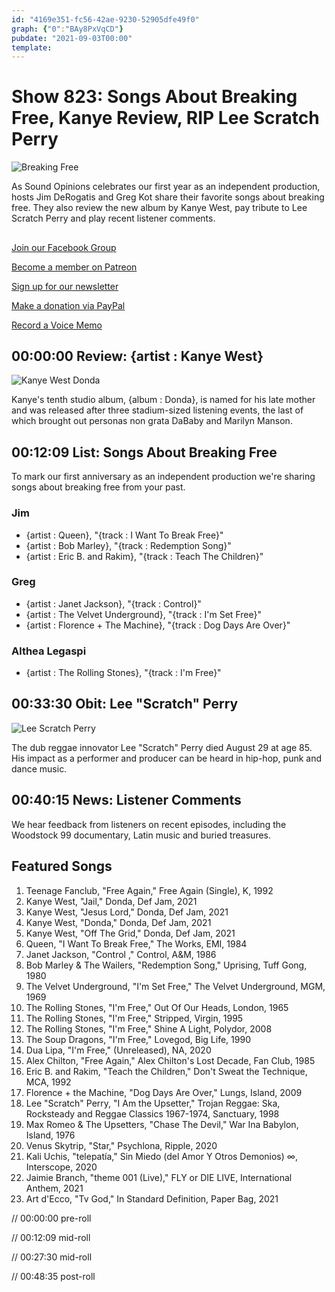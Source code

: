 ```yaml
---
id: "4169e351-fc56-42ae-9230-52905dfe49f0"
graph: {"0":"BAy8PxVqCD"}
pubdate: "2021-09-03T00:00"
template: 
---
```






# Show 823: Songs About Breaking Free, Kanye Review, RIP Lee Scratch Perry

![Breaking Free](https://static.soundopinions.org/images/2021/hand-5193687_1280.jpeg)

As Sound Opinions celebrates our first year as an independent production, hosts Jim DeRogatis and Greg Kot share their favorite songs about breaking free. They also review the new album by Kanye West, pay tribute to Lee Scratch Perry and play recent listener comments. 



## 

[Join our Facebook Group](https://bit.ly/3sivr9T)

[Become a member on Patreon](https://bit.ly/3slWZvc)

[Sign up for our newsletter](https://bit.ly/3eEvRnG)

[Make a donation via PayPal](https://bit.ly/3dmt9lU)

[Record a Voice Memo](https://bit.ly/2RyD5Ah)



## 00:00:00 Review: {artist : Kanye West}

![Kanye West Donda](https://static.soundopinions.org/assets/823/013.jpg)

Kanye's tenth studio album, {album : Donda}, is named for his late mother and was released after three stadium-sized listening events, the last of which brought out personas non grata DaBaby and Marilyn Manson.



## 00:12:09 List: Songs About Breaking Free

To mark our first anniversary as an independent production we're sharing songs about breaking free from your past.


### Jim

- {artist : Queen}, "{track : I Want To Break Free}"
- {artist : Bob Marley}, "{track : Redemption Song}"
- {artist : Eric B. and Rakim}, "{track : Teach The Children}"


### Greg

- {artist : Janet Jackson}, "{track : Control}"
- {artist : The Velvet Underground}, "{track : I'm Set Free}"
- {artist : Florence + The Machine}, "{track : Dog Days Are Over}"


### Althea Legaspi

- {artist : The Rolling Stones}, "{track : I'm Free}"



## 00:33:30 Obit: Lee "Scratch" Perry

![Lee Scratch Perry](https://static.soundopinions.org/images/2021/lee_scratch_perry_2016_(9_von_13).jpeg)

The dub reggae innovator Lee "Scratch" Perry died August 29 at age 85. His impact as a performer and producer can be heard in hip-hop, punk and dance music.



## 00:40:15 News: Listener Comments

We hear feedback from listeners on recent episodes, including the Woodstock 99 documentary, Latin music and buried treasures.



## Featured Songs

1. Teenage Fanclub, "Free Again," Free Again (Single), K, 1992
2. Kanye West, "Jail," Donda, Def Jam, 2021
3. Kanye West, "Jesus Lord," Donda, Def Jam, 2021
4. Kanye West, "Donda," Donda, Def Jam, 2021
5. Kanye West, "Off The Grid," Donda, Def Jam, 2021
6. Queen, "I Want To Break Free," The Works, EMI, 1984
7. Janet Jackson, "Control ," Control, A&M, 1986
8. Bob Marley & The Wailers, "Redemption Song," Uprising, Tuff Gong, 1980
9. The Velvet Underground, "I'm Set Free," The Velvet Underground, MGM, 1969
10. The Rolling Stones, "I'm Free," Out Of Our Heads, London, 1965
11. The Rolling Stones, "I'm Free," Stripped, Virgin, 1995
12. The Rolling Stones, "I'm Free," Shine A Light, Polydor, 2008
13. The Soup Dragons, "I'm Free," Lovegod, Big Life, 1990
14. Dua Lipa, "I'm Free," (Unreleased), NA, 2020
15. Alex Chilton, "Free Again," Alex Chilton's Lost Decade, Fan Club, 1985
16. Eric B. and Rakim, "Teach the Children," Don't Sweat the Technique, MCA, 1992
17. Florence + the Machine, "Dog Days Are Over," Lungs, Island, 2009
18. Lee "Scratch" Perry, "I Am the Upsetter," Trojan Reggae: Ska, Rocksteady and Reggae Classics 1967-1974, Sanctuary, 1998
19. Max Romeo & The Upsetters, "Chase The Devil," War Ina Babylon, Island, 1976
20. Venus Skytrip, "Star," Psychlona, Ripple, 2020
21. Kali Uchis, "telepatía," Sin Miedo (del Amor Y Otros Demonios) ∞, Interscope, 2020
22. Jaimie Branch, "theme 001 (Live)," FLY or DIE LIVE, International Anthem, 2021
23. Art d'Ecco, "Tv God," In Standard Definition, Paper Bag, 2021

// 00:00:00 pre-roll

// 00:12:09 mid-roll

// 00:27:30 mid-roll

// 00:48:35 post-roll